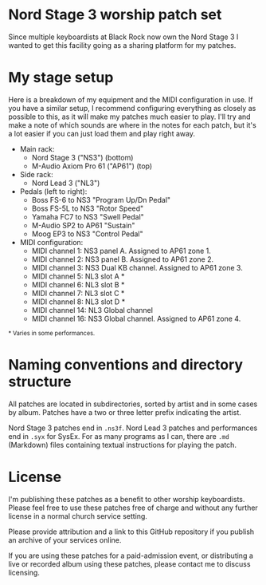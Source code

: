 # Nord Stage 3 worship patch set

Since multiple keyboardists at Black Rock now own the Nord Stage 3 I wanted to get this facility going as a sharing platform for my patches.

# My stage setup

Here is a breakdown of my equipment and the MIDI configuration in use. If you have a similar setup, I recommend configuring everything as closely as possible to this, as it will make my patches much easier to play. I'll try and make a note of which sounds are where in the notes for each patch, but it's a lot easier if you can just load them and play right away.

* Main rack:
  * Nord Stage 3 ("NS3") (bottom)
  * M-Audio Axiom Pro 61 ("AP61") (top)
* Side rack:
  * Nord Lead 3 ("NL3")
* Pedals (left to right):
  * Boss FS-6 to NS3 "Program Up/Dn Pedal"
  * Boss FS-5L to NS3 "Rotor Speed"
  * Yamaha FC7 to NS3 "Swell Pedal"
  * M-Audio SP2 to AP61 "Sustain"
  * Moog EP3 to NS3 "Control Pedal"
* MIDI configuration:
  * MIDI channel 1: NS3 panel A. Assigned to AP61 zone 1.
  * MIDI channel 2: NS3 panel B. Assigned to AP61 zone 2.
  * MIDI channel 3: NS3 Dual KB channel. Assigned to AP61 zone 3.
  * MIDI channel 5: NL3 slot A *
  * MIDI channel 6: NL3 slot B *
  * MIDI channel 7: NL3 slot C *
  * MIDI channel 8: NL3 slot D *
  * MIDI channel 14: NL3 Global channel
  * MIDI channel 16: NS3 Global channel. Assigned to AP61 zone 4.

<sup>\* Varies in some performances.</sup>

# Naming conventions and directory structure

All patches are located in subdirectories, sorted by artist and in some cases by album. Patches have a two or three letter prefix indicating the artist.

Nord Stage 3 patches end in `.ns3f`. Nord Lead 3 patches and performances end in `.syx` for SysEx. For as many programs as I can, there are `.md` (Markdown) files containing textual instructions for playing the patch.

# License

I'm publishing these patches as a benefit to other worship keyboardists. Please feel free to use these patches free of charge and without any further license in a normal church service setting.

Please provide attribution and a link to this GitHub repository if you publish an archive of your services online.

If you are using these patches for a paid-admission event, or distributing a live or recorded album using these patches, please contact me to discuss licensing.
